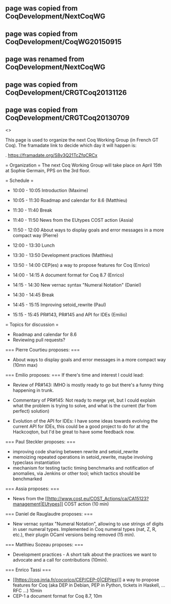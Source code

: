 ## page was copied from CoqDevelopment/NextCoqWG
## page was copied from CoqDevelopment/CoqWG20150915
## page was renamed from CoqDevelopment/NextCoqWG
## page was copied from CoqDevelopment/CRGTCoq20131126
## page was copied from CoqDevelopment/CRGTCoq20130709
<<TableOfContents>>

This page is used to organize the next Coq Working Group (in French GT Coq). The framadate link to decide which day it will happen is:

 . https://framadate.org/S8v3Q21TcZfqCRCx

= Organization =
The next Coq Working Group will take place on April 15th at Sophie Germain, PPS on the 3rd floor.

= Schedule =
 * 10:00 - 10:05 Introduction (Maxime)
 * 10:05 - 11:30 Roadmap and calendar for 8.6 (Matthieu)
 * 11:30 - 11:40 Break
 * 11:40 - 11:50 News from the EUtypes COST action (Assia)
 * 11:50 - 12:00 About ways to display goals and error messages in a more compact way (Pierre)

 * 12:00 - 13:30 Lunch

 * 13:30 - 13:50 Development practices (Matthieu)
 * 13:50 - 14:00 CEP(es) a way to propose features for Coq (Enrico)
 * 14:00 - 14:15 A document format for Coq 8.7 (Enrico)
 * 14:15 - 14:30 New vernac syntax "Numeral Notation" (Daniel)
 * 14:30 - 14:45 Break
 * 14:45 - 15:15 Improving setoid_rewrite (Paul)
 * 15:15 - 15:45 PR#143, PR#145 and API for IDEs (Emilio)

= Topics for discussion =
 * Roadmap and calendar for 8.6
 * Reviewing pull requests?

=== Pierre Courtieu proposes: ===
 * About ways to display goals and error messages in a more compact way (10mn max)

=== Emilio proposes: ===
If there's time and interest I could lead:

 * Review of PR#143: IMHO is mostly ready to go but there's a funny thing happening in trunk.

 * Commentary of PR#145: Not ready to merge yet, but I could explain what the problem is trying to solve, and what is the current (far from perfect) solution)

 * Evolution of the API for IDEs: I have some ideas towards evolving the current API for IDEs, this could be a good project to do for at the Hackcoqton, but I'd be great to have some feedback now.

=== Paul Steckler proposes: ===
 * improving code sharing between rewrite and setoid_rewrite
 * memoizing repeated operations in setoid_rewrite, maybe involving typeclass instantiation
 * mechanism for testing tactic timing benchmarks and notification of anomalies, via Jenkins or other tool; which tactics should be benchmarked

=== Assia proposes: ===
 * News from the [[http://www.cost.eu/COST_Actions/ca/CA15123?management|EUtypes]] COST action (10 min)

=== Daniel de Rauglaudre proposes: ===
 * New vernac syntax "Numeral Notation", allowing to use strings of digits in user numeral types. Implemented in Coq numeral types (nat, Z, R, etc.), their plugin OCaml versions being removed (15 min).

=== Matthieu Sozeau proposes: ===
 * Development practices - A short talk about the practices we want to advocate and a call for contributions (10min).

=== Enrico Tassi ===
 * [[https://coq.inria.fr/cocorico/CEP/CEP-0|CEP(es)]] a way to propose features for Coq (aka DEP in Debian, PEP in Python, tickets in Haskell, … RFC …) 10min
 * CEP-1 a document format for Coq 8.7, 10m
  
